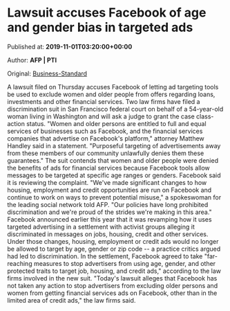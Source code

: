
# Lawsuit accuses Facebook of age and gender bias in targeted ads

Published at: **2019-11-01T03:20:00+00:00**

Author: **AFP | PTI**

Original: [Business-Standard](https://www.business-standard.com/article/pti-stories/lawsuit-accuses-facebook-ad-targeting-of-abetting-bias-119110100166_1.html)

A lawsuit filed on Thursday accuses Facebook of letting ad targeting tools be used to exclude women and older people from offers regarding loans, investments and other financial services.
Two law firms have filed a discrimination suit in San Francisco federal court on behalf of a 54-year-old woman living in Washington and will ask a judge to grant the case class-action status.
"Women and older persons are entitled to full and equal services of businesses such as Facebook, and the financial services companies that advertise on Facebook's platform," attorney Matthew Handley said in a statement.
"Purposeful targeting of advertisements away from these members of our community unlawfully denies them these guarantees." The suit contends that women and older people were denied the benefits of ads for financial services because Facebook tools allow messages to be targeted at specific age ranges or genders. Facebook said it is reviewing the complaint.
"We've made significant changes to how housing, employment and credit opportunities are run on Facebook and continue to work on ways to prevent potential misuse," a spokeswoman for the leading social network told AFP.
"Our policies have long prohibited discrimination and we're proud of the strides we're making in this area." Facebook announced earlier this year that it was revamping how it uses targeted advertising in a settlement with activist groups alleging it discriminated in messages on jobs, housing, credit and other services.
Under those changes, housing, employment or credit ads would no longer be allowed to target by age, gender or zip code -- a practice critics argued had led to discrimination.
In the settlement, Facebook agreed to take "far-reaching measures to stop advertisers from using age, gender, and other protected traits to target job, housing, and credit ads," according to the law firms involved in the new suit. "Today's lawsuit alleges that Facebook has not taken any action to stop advertisers from excluding older persons and women from getting financial services ads on Facebook, other than in the limited area of credit ads," the law firms said.
